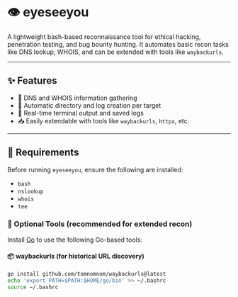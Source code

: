 # 👁️ eyeseeyou

A lightweight bash-based reconnaissance tool for ethical hacking, penetration testing, and bug bounty hunting. It automates basic recon tasks like DNS lookup, WHOIS, and can be extended with tools like `waybackurls`.

---

## ✨ Features

- 🔎 DNS and WHOIS information gathering
- 📁 Automatic directory and log creation per target
- 📜 Real-time terminal output and saved logs
- 📥 Easily extendable with tools like `waybackurls`, `httpx`, etc.

---

## 🧰 Requirements

Before running `eyeseeyou`, ensure the following are installed:

- `bash`
- `nslookup`
- `whois`
- `tee`

### 🔧 Optional Tools (recommended for extended recon)

Install [Go](https://golang.org/doc/install) to use the following Go-based tools:

#### 📦 waybackurls (for historical URL discovery)
```bash
go install github.com/tomnomnom/waybackurls@latest
echo 'export PATH=$PATH:$HOME/go/bin' >> ~/.bashrc
source ~/.bashrc
